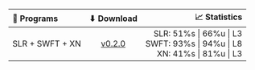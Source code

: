 <p align="center">
  <picture>
    <source media="(prefers-color-scheme: dark)" srcset="./LICENSE/dark.png">
    <source media="(prefers-color-scheme: light)" srcset="./LICENSE/white.png">
<img>

<div align="center">

💾 Programs | ⬇ Download | 📈 Statistics
:--- | :---: | ---:
SLR + SWFT + XN | [v0.2.0](https://files.catbox.moe/mzshi9.zip) | SLR: 51%s \| 66%u \| L3</br>SWFT: 93%s \| 94%u \| L8</br>XN: 41%s \| 81%u \| L3

</div>
